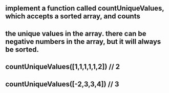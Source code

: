 ## implement a function called countUniqueValues, which accepts a sorted array, and counts
## the unique values in the array. there can be negative numbers in the array, but it will always be sorted.


## countUniqueValues([1,1,1,1,1,2]) // 2
## countUniqueValues([-2,3,3,4]) // 3